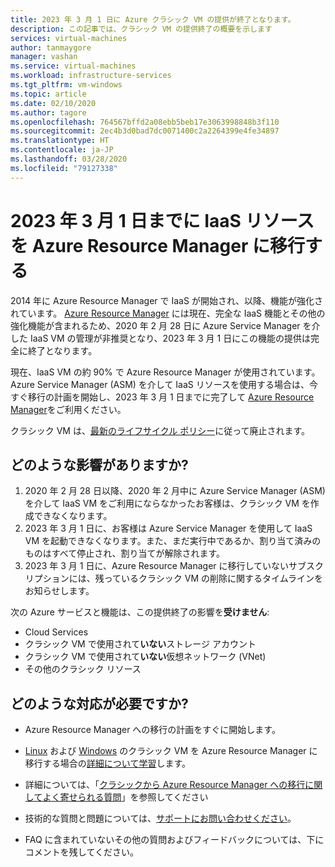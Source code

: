 ```yaml
---
title: 2023 年 3 月 1 日に Azure クラシック VM の提供が終了となります。
description: この記事では、クラシック VM の提供終了の概要を示します
services: virtual-machines
author: tanmaygore
manager: vashan
ms.service: virtual-machines
ms.workload: infrastructure-services
ms.tgt_pltfrm: vm-windows
ms.topic: article
ms.date: 02/10/2020
ms.author: tagore
ms.openlocfilehash: 764567bffd2a08ebb5beb17e3063998848b3f110
ms.sourcegitcommit: 2ec4b3d0bad7dc0071400c2a2264399e4fe34897
ms.translationtype: HT
ms.contentlocale: ja-JP
ms.lasthandoff: 03/28/2020
ms.locfileid: "79127338"
---
```

# <a name="migrate-your-iaas-resources-to-azure-resource-manager-by-march-1-2023"></a>2023 年 3 月 1 日までに IaaS リソースを Azure Resource Manager に移行する 

2014 年に Azure Resource Manager で IaaS が開始され、以降、機能が強化されています。 [Azure Resource Manager](https://azure.microsoft.com/features/resource-manager/) には現在、完全な IaaS 機能とその他の強化機能が含まれるため、2020 年 2 月 28 日に Azure Service Manager を介した IaaS VM の管理が非推奨となり、2023 年 3 月 1 日にこの機能の提供は完全に終了となります。 

現在、IaaS VM の約 90% で Azure Resource Manager が使用されています。 Azure Service Manager (ASM) を介して IaaS リソースを使用する場合は、今すぐ移行の計画を開始し、2023 年 3 月 1 日までに完了して [Azure Resource Manager](https://docs.microsoft.com/azure/azure-resource-manager/management/)をご利用ください。

クラシック VM は、[最新のライフサイクル ポリシー](https://support.microsoft.com/help/30881/modern-lifecycle-policy)に従って廃止されます。

## <a name="how-does-this-affect-me"></a>どのような影響がありますか? 

1) 2020 年 2 月 28 日以降、2020 年 2 月中に Azure Service Manager (ASM) を介して IaaS VM をご利用にならなかったお客様は、クラシック VM を作成できなくなります。 
2) 2023 年 3 月 1 日に、お客様は Azure Service Manager を使用して IaaS VM を起動できなくなります。また、まだ実行中であるか、割り当て済みのものはすべて停止され、割り当てが解除されます。 
2) 2023 年 3 月 1 日に、Azure Resource Manager に移行していないサブスクリプションには、残っているクラシック VM の削除に関するタイムラインをお知らせします。  

次の Azure サービスと機能は、この提供終了の影響を**受けません**: 
- Cloud Services 
- クラシック VM で使用されて**いない**ストレージ アカウント 
- クラシック VM で使用されて**いない**仮想ネットワーク (VNet) 
- その他のクラシック リソース

## <a name="what-actions-should-i-take"></a>どのような対応が必要ですか? 

- Azure Resource Manager への移行の計画をすぐに開始します。 

- [Linux](https://docs.microsoft.com/azure/virtual-machines/windows/migration-classic-resource-manager-overview) および [Windows](./linux/migration-classic-resource-manager-plan.md) のクラシック VM を Azure Resource Manager に移行する場合の[詳細について学習](./windows/migration-classic-resource-manager-plan.md)します。

- 詳細については、「[クラシックから Azure Resource Manager への移行に関してよく寄せられる質問](https://docs.microsoft.com/azure/virtual-machines/windows/migration-classic-resource-manager-faq)」を参照してください

- 技術的な質問と問題については、[サポートにお問い合わせください](https://portal.azure.com/#blade/Microsoft_Azure_Support/HelpAndSupportBlade/newsupportrequest)。

- FAQ に含まれていないその他の質問およびフィードバックについては、下にコメントを残してください。

